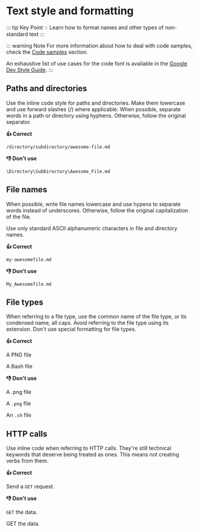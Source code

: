 # Text style and formatting

::: tip Key Point
:bulb: Learn how to format names and other types of non-standard text
:::

::: warning Note
 For more information about how to deal with code samples, check the [Code samples](./code-samples.md "Link to Code Samples") section.

An exhaustive list of use cases for the code font is available in the [Google Dev Style Guide](https://developers.google.com/style/code-in-text "Link to Google Dev Docs Style Guide").
:::

## Paths and directories

Use the inline code style for paths and directories. Make them lowercase and use forward slashes (/) where applicable. When possible, separate words in a path or directory using hyphens. Otherwise, follow the original separator.

**:thumbsup: Correct**

`/directory/subdirectory/awesome-file.md`

**:thumbsdown: Don't use**

`\Directory\SubDirectory\Awesome_File.md`

## File names

When possible, write file names lowercase and use hypens to separate words instead of underscores. Otherwise, follow the original capitalization of the file.

Use only standard ASCII alphanumeric characters in file and directory names.

**:thumbsup: Correct**

`my-awesomefile.md`

**:thumbsdown: Don't use**

`My_Awesomefile.md`

## File types

When referring to a file type, use the common name of the file type, or its condensed name, all caps. Avoid referring to the file type using its extension. Don't use special formatting for file types.

**:thumbsup: Correct**

A PNG file

A Bash file

**:thumbsdown: Don't use**

A .png file

A `.png` file

An `.sh` file

## HTTP calls

Use inline code when referring to HTTP calls. They're still technical keywords that deserve being treated as ones. This means not creating verbs from them.

**:thumbsup: Correct**

Send a `GET` request.

**:thumbsdown: Don't use**

`GET` the data.

GET the data.